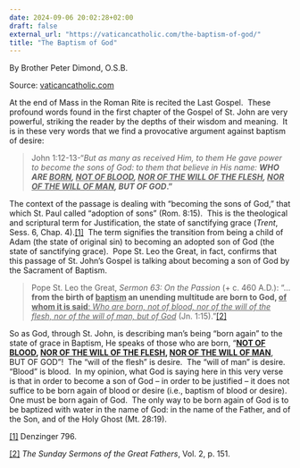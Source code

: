 ```yaml
---
date: 2024-09-06 20:02:28+02:00
draft: false
external_url: "https://vaticancatholic.com/the-baptism-of-god/"
title: "The Baptism of God"
---
```



By Brother Peter Dimond, O.S.B.

Source: [vaticancatholic.com](https://vaticancatholic.com/the-baptism-of-god/)

<p>At the end of Mass in the Roman Rite is recited the Last Gospel.  These profound words found in the first chapter of the Gospel of St. John are very powerful, striking the reader by the depths of their wisdom and meaning.  It is in these very words that we find a provocative argument against baptism of desire:</p>
<blockquote>
<p>John 1:12-13-“<em>But as many as received Him, to them He gave power to become the sons of God: to them that believe in His name: <strong>WHO ARE <u>BORN</u>, <u>NOT OF BLOOD</u>, <u>NOR OF THE WILL OF THE FLESH</u>, <u>NOR OF THE WILL OF MAN</u>, BUT OF GOD</strong></em><strong>.”</strong></p>
</blockquote>
<p>The context of the passage is dealing with “becoming the sons of God,” that which St. Paul called “adoption of sons” (Rom. 8:15).  This is the theological and scriptural term for Justification, the state of sanctifying grace (<em>Trent</em>, Sess. 6, Chap. 4).<a href="#_edn1" name="_ednref1">[1]</a>  The term signifies the transition from being a child of Adam (the state of original sin) to becoming an adopted son of God (the state of sanctifying grace).  Pope St. Leo the Great, in fact, confirms that this passage of St. John’s Gospel is talking about becoming a son of God by the Sacrament of Baptism.</p>
<blockquote>
<p>Pope St. Leo the Great, <em>Sermon 63: On the Passion</em> (+ c. 460 A.D.): “… <strong>from the birth of <u>baptism</u> an unending multitude are born to God, <u>of whom it is said</u></strong><u>: <em>Who are born, not of blood, nor of the will of the flesh, nor of the will of man, but of God</em></u> (Jn. 1:15).”<a href="#_edn2" name="_ednref2">[2]</a></p>
</blockquote>
<p>So as God, through St. John, is describing man’s being “born again” to the state of grace in Baptism, He speaks of those who are born, “<strong><u>NOT OF BLOOD</u>, <u>NOR OF THE WILL OF THE FLESH</u>, <u>NOR OF THE WILL OF MAN</u></strong>, BUT OF GOD”!  The “will of the flesh” is desire.  The “will of man” is desire.  “Blood” is blood.  In my opinion, what God is saying here in this very verse is that in order to become a son of God – in order to be justified – it does not suffice to be born again of blood or desire (i.e., baptism of blood or desire).  One must be born again of God.  The only way to be born again of God is to be baptized with water in the name of God: in the name of the Father, and of the Son, and of the Holy Ghost (Mt. 28:19).</p>
<div class="footnotes">
<p><a href="#_ednref1" name="_edn1">[1]</a> Denzinger 796.</p>
<p><a href="#_ednref2" name="_edn2">[2]</a> <em>The Sunday Sermons of the Great Fathers</em>, Vol. 2, p. 151.</p>
</div>
